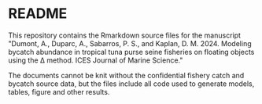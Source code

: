 # README

This repository contains the Rmarkdown source files for the manuscript "Dumont, A., Duparc, A., Sabarros, P. S., and Kaplan, D. M. 2024. Modeling bycatch abundance in tropical tuna purse seine fisheries on floating objects using the Δ method. ICES Journal of Marine Science."

The documents cannot be knit without the confidential fishery catch and bycatch source data, but the files include all code used to generate models, tables, figure and other results.
